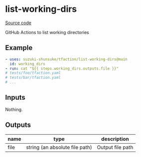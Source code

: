 # list-working-dirs

[Source code](https://github.com/suzuki-shunsuke/tfaction/tree/main/list-working-dirs)

GitHub Actions to list working directories

## Example

```yaml
- uses: suzuki-shunsuke/tfaction/list-working-dirs@main
  id: working_dirs
- run: cat "${{ steps.working_dirs.outputs.file }}"
# tests/foo/tfaction.yaml
# tests/bar/tfaction.yaml
# ...
```

## Inputs

Nothing.

## Outputs

name | type | description
--- | --- | ---
file | string (an absolute file path) | Output file path 
